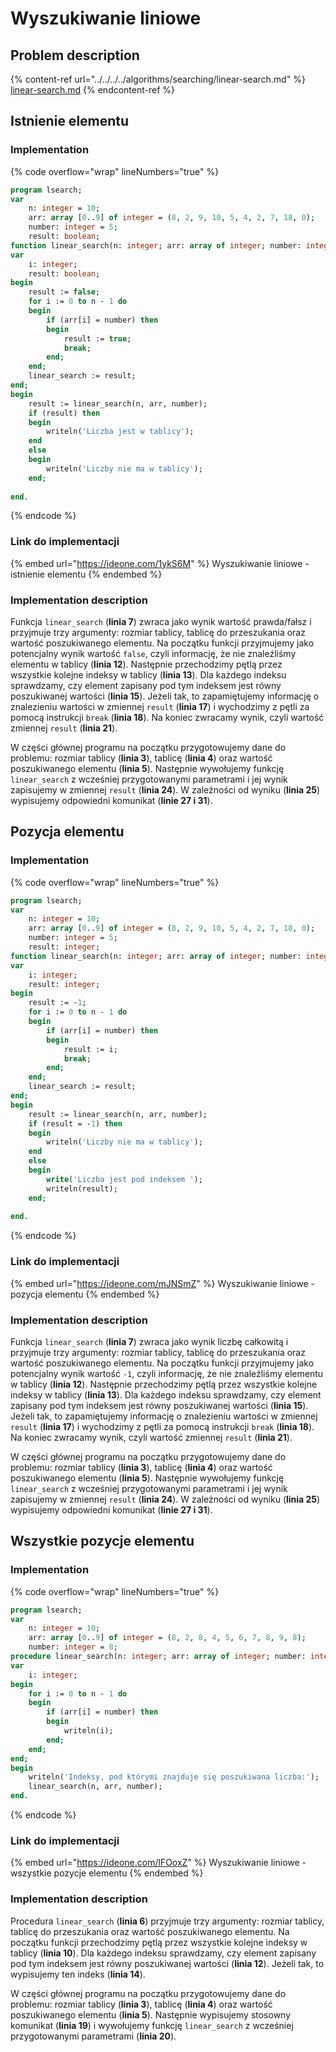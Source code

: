 # Wyszukiwanie liniowe

## Problem description

{% content-ref url="../../../../algorithms/searching/linear-search.md" %}
[linear-search.md](../../../../algorithms/searching/linear-search.md)
{% endcontent-ref %}

## Istnienie elementu

### Implementation

{% code overflow="wrap" lineNumbers="true" %}
```pascal
program lsearch;
var
	n: integer = 10;
	arr: array [0..9] of integer = (8, 2, 9, 10, 5, 4, 2, 7, 18, 0);
	number: integer = 5;
	result: boolean;
function linear_search(n: integer; arr: array of integer; number: integer): boolean;
var
	i: integer;
	result: boolean;
begin
	result := false;
	for i := 0 to n - 1 do
	begin
		if (arr[i] = number) then
		begin
			result := true;
			break;
		end;
	end;
	linear_search := result;
end;
begin
	result := linear_search(n, arr, number);
	if (result) then
	begin
		writeln('Liczba jest w tablicy');
	end
	else
	begin
		writeln('Liczby nie ma w tablicy');
	end;
	
end.
```
{% endcode %}

### Link do implementacji

{% embed url="https://ideone.com/1ykS6M" %}
Wyszukiwanie liniowe - istnienie elementu
{% endembed %}

### Implementation description

Funkcja `linear_search` (**linia 7**) zwraca jako wynik wartość prawda/fałsz i przyjmuje trzy argumenty: rozmiar tablicy, tablicę do przeszukania oraz wartość poszukiwanego elementu. Na początku funkcji przyjmujemy jako potencjalny wynik wartość `false`, czyli informację, że nie znaleźliśmy elementu w tablicy (**linia 12**). Następnie przechodzimy pętlą przez wszystkie kolejne indeksy w tablicy (**linia 13**). Dla każdego indeksu sprawdzamy, czy element zapisany pod tym indeksem jest równy poszukiwanej wartości (**linia 15**). Jeżeli tak, to zapamiętujemy informację o znalezieniu wartości w zmiennej `result` (**linia 17**) i wychodzimy z pętli za pomocą instrukcji `break` (**linia 18**). Na koniec zwracamy wynik, czyli wartość zmiennej `result` (**linia 21**).

W części głównej programu na początku przygotowujemy dane do problemu: rozmiar tablicy (**linia 3**), tablicę (**linia 4**) oraz wartość poszukiwanego elementu (**linia 5**). Następnie wywołujemy funkcję `linear_search` z wcześniej przygotowanymi parametrami i jej wynik zapisujemy w zmiennej `result` (**linia 24**). W zależności od wyniku (**linia 25**) wypisujemy odpowiedni komunikat (**linie 27 i 31**).

## Pozycja elementu

### Implementation

{% code overflow="wrap" lineNumbers="true" %}
```pascal
program lsearch;
var
	n: integer = 10;
	arr: array [0..9] of integer = (8, 2, 9, 10, 5, 4, 2, 7, 18, 0);
	number: integer = 5;
	result: integer;
function linear_search(n: integer; arr: array of integer; number: integer): integer;
var
	i: integer;
	result: integer;
begin
	result := -1;
	for i := 0 to n - 1 do
	begin
		if (arr[i] = number) then
		begin
			result := i;
			break;
		end;
	end;
	linear_search := result;
end;
begin
	result := linear_search(n, arr, number);
	if (result = -1) then
	begin
		writeln('Liczby nie ma w tablicy');
	end
	else
	begin
		write('Liczba jest pod indeksem ');
		writeln(result);
	end;
	
end.
```
{% endcode %}

### Link do implementacji

{% embed url="https://ideone.com/mJNSmZ" %}
Wyszukiwanie liniowe - pozycja elementu
{% endembed %}

### Implementation description

Funkcja `linear_search` (**linia 7**) zwraca jako wynik liczbę całkowitą i przyjmuje trzy argumenty: rozmiar tablicy, tablicę do przeszukania oraz wartość poszukiwanego elementu. Na początku funkcji przyjmujemy jako potencjalny wynik wartość `-1`, czyli informację, że nie znaleźliśmy elementu w tablicy (**linia 12**). Następnie przechodzimy pętlą przez wszystkie kolejne indeksy w tablicy (**linia 13**). Dla każdego indeksu sprawdzamy, czy element zapisany pod tym indeksem jest równy poszukiwanej wartości (**linia 15**). Jeżeli tak, to zapamiętujemy informację o znalezieniu wartości w zmiennej `result` (**linia 17**) i wychodzimy z pętli za pomocą instrukcji `break` (**linia 18**). Na koniec zwracamy wynik, czyli wartość zmiennej `result` (**linia 21**).

W części głównej programu na początku przygotowujemy dane do problemu: rozmiar tablicy (**linia 3**), tablicę (**linia 4**) oraz wartość poszukiwanego elementu (**linia 5**). Następnie wywołujemy funkcję `linear_search` z wcześniej przygotowanymi parametrami i jej wynik zapisujemy w zmiennej `result` (**linia 24**). W zależności od wyniku (**linia 25**) wypisujemy odpowiedni komunikat (**linie 27 i 31**).

## Wszystkie pozycje elementu

### Implementation

{% code overflow="wrap" lineNumbers="true" %}
```pascal
program lsearch;
var
	n: integer = 10;
	arr: array [0..9] of integer = (8, 2, 8, 4, 5, 6, 7, 8, 9, 8);
	number: integer = 8;
procedure linear_search(n: integer; arr: array of integer; number: integer);
var
	i: integer;
begin
	for i := 0 to n - 1 do
	begin
		if (arr[i] = number) then
		begin
			writeln(i);
		end;
	end;
end;
begin
	writeln('Indeksy, pod którymi znajduje się poszukiwana liczba:');
	linear_search(n, arr, number);
end.
```
{% endcode %}

### Link do implementacji

{% embed url="https://ideone.com/lFOoxZ" %}
Wyszukiwanie liniowe - wszystkie pozycje elementu
{% endembed %}

### Implementation description

Procedura `linear_search` (**linia 6**) przyjmuje trzy argumenty: rozmiar tablicy, tablicę do przeszukania oraz wartość poszukiwanego elementu. Na początku funkcji przechodzimy pętlą przez wszystkie kolejne indeksy w tablicy (**linia 10**). Dla każdego indeksu sprawdzamy, czy element zapisany pod tym indeksem jest równy poszukiwanej wartości (**linia 12**). Jeżeli tak, to wypisujemy ten indeks (**linia 14**).

W części głównej programu na początku przygotowujemy dane do problemu: rozmiar tablicy (**linia 3**), tablicę (**linia 4**) oraz wartość poszukiwanego elementu (**linia 5**). Następnie wypisujemy stosowny komunikat (**linia 19**) i wywołujemy funkcję `linear_search` z wcześniej przygotowanymi parametrami (**linia 20**).